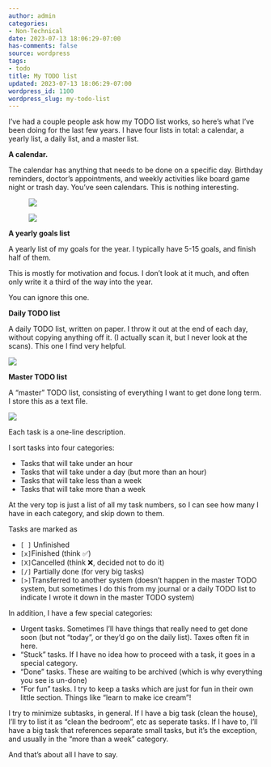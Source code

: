 ```yaml
---
author: admin
categories:
- Non-Technical
date: 2023-07-13 18:06:29-07:00
has-comments: false
source: wordpress
tags:
- todo
title: My TODO list
updated: 2023-07-13 18:06:29-07:00
wordpress_id: 1100
wordpress_slug: my-todo-list
---
```

I’ve had a couple people ask how my TODO list works, so here’s what I’ve been doing for the last few years. I have four lists in total: a calendar, a yearly list, a daily list, and a master list.

**A calendar.**

The calendar has anything that needs to be done on a specific day. Birthday reminders, doctor’s appointments, and weekly activities like board game night or trash day. You’ve seen calendars. This is nothing interesting.

<figure class="wp-block-gallery has-nested-images columns-default is-cropped wp-block-gallery-1 is-layout-flex wp-block-gallery-is-layout-flex" markdown="1">

[![](/wp-content/uploads/2023/07/weekly-crop-246x300.jpg)](/wp-content/uploads/2023/07/weekly-crop.jpg)

[![](/wp-content/uploads/2023/07/cal-crop-300x255.jpg)](/wp-content/uploads/2023/07/cal-crop.jpg)

</figure>

**A yearly goals list**

A yearly list of my goals for the year. I typically have 5-15 goals, and finish half of them.

This is mostly for motivation and focus. I don’t look at it much, and often only write it a third of the way into the year.

You can ignore this one.

**Daily TODO list**

A daily TODO list, written on paper. I throw it out at the end of each day, without copying anything off it. (I actually scan it, but I never look at the scans). This one I find very helpful.

[![](/wp-content/uploads/2023/07/todo-daily-crop-748x1024.jpg)](/wp-content/uploads/2023/07/todo-daily-crop.jpg)

**Master TODO list**

A “master” TODO list, consisting of everything I want to get done long term. I store this as a text file.

[![](/wp-content/uploads/2023/07/todo-crop-894x1024.png)](/wp-content/uploads/2023/07/todo-crop.png)

Each task is a one-line description.

I sort tasks into four categories:

-   Tasks that will take under an hour
-   Tasks that will take under a day (but more than an hour)
-   Tasks that will take less than a week
-   Tasks that will take more than a week

At the very top is just a list of all my task numbers, so I can see how many I have in each category, and skip down to them.

Tasks are marked as

-   `[ ]` Unfinished
-   `[x]`Finished (think ✅)
-   `[X]`Cancelled (think ❌, decided not to do it)
-   `[/]` Partially done (for very big tasks)
-   `[>]`Transferred to another system (doesn’t happen in the master TODO system, but sometimes I do this from my journal or a daily TODO list to indicate I wrote it down in the master TODO system)

In addition, I have a few special categories:

-   Urgent tasks. Sometimes I’ll have things that really need to get done soon (but not “today”, or they’d go on the daily list). Taxes often fit in here.
-   “Stuck” tasks. If I have no idea how to proceed with a task, it goes in a special category.
-   “Done” tasks. These are waiting to be archived (which is why everything you see is un-done)
-   “For fun” tasks. I try to keep a tasks which are just for fun in their own little section. Things like “learn to make ice cream”!

I try to minimize subtasks, in general. If I have a big task (clean the house), I’ll try to list it as “clean the bedroom”, etc as seperate tasks. If I have to, I’ll have a big task that references separate small tasks, but it’s the exception, and usually in the “more than a week” category.

And that’s about all I have to say.
